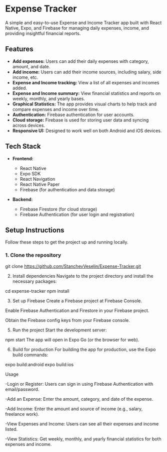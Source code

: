 # Expense Tracker

A simple and easy-to-use Expense and Income Tracker app built with React Native, Expo, and Firebase for managing daily expenses, income, and providing insightful financial reports.

## Features

- **Add expenses:** Users can add their daily expenses with category, amount, and date.
- **Add income:** Users can add their income sources, including salary, side income, etc.
- **Expense and Income tracking:** View a list of all expenses and incomes added.
- **Expense and Income summary:** View financial statistics and reports on weekly, monthly, and yearly bases.
- **Graphical Statistics:** The app provides visual charts to help track and compare expenses and income over time.
- **Authentication:** Firebase authentication for user accounts.
- **Cloud storage:** Firebase is used for storing user data and syncing across devices.
- **Responsive UI:** Designed to work well on both Android and iOS devices.

## Tech Stack

- **Frontend:**
  - React Native
  - Expo SDK
  - React Navigation
  - React Native Paper
  - Firebase (for authentication and data storage)
  
- **Backend:**
  - Firebase Firestore (for cloud storage)
  - Firebase Authentication (for user login and registration)

## Setup Instructions

Follow these steps to get the project up and running locally.

### 1. Clone the repository

git clone https://github.com/StanchevVeselin/Expense-Tracker.git

2. Install dependencies
Navigate to the project directory and install the necessary packages:

cd expense-tracker
npm install

3. Set up Firebase
Create a Firebase project at Firebase Console.

Enable Firebase Authentication and Firestore in your Firebase project.

Obtain the Firebase config keys from your Firebase console.

5. Run the project
Start the development server:

npm start
The app will open in Expo Go (or the browser for web).

6. Build for production
For building the app for production, use the Expo build commands:

expo build:android
expo build:ios

Usage

-Login or Register: Users can sign in using Firebase Authentication with email/password.

-Add an Expense: Enter the amount, category, and date of the expense.

-Add Income: Enter the amount and source of income (e.g., salary, freelance work).

-View Expenses and Income: Users can see all their expenses and income listed.

-View Statistics: Get weekly, monthly, and yearly financial statistics for both expenses and income.
